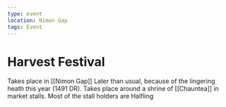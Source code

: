 ```yaml
---
type: event
location: Nimon Gap
tags: Event
---
```


# Harvest Festival 
Takes place in  [[Nimon Gap]]
Later than usual, because of the lingering heath this year (1491 DR).
Takes place around a shrine of [[Chauntea]] in market stalls.
Most of the stall holders are Halfling